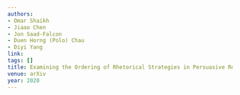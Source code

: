 ```yaml
---
authors:
- Omar Shaikh
- Jiaao Chen
- Jon Saad-Falcon
- Duen Horng (Polo) Chau
- Diyi Yang
link:
tags: []
title: Examining the Ordering of Rhetorical Strategies in Persuasive Requests.
venue: arXiv
year: 2020
---
```

